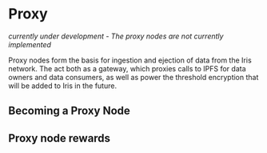 # Proxy

*currently under development - The proxy nodes are not currently implemented*

Proxy nodes form the basis for ingestion and ejection of data from the Iris network. The act both as a gateway, which proxies calls to IPFS for data owners and data consumers, as well as power the threshold encryption that will be added to Iris in the future.

<!-- ![proxy overview](../../../resources/proxy_overview.png) -->

## Becoming a Proxy Node


## Proxy node rewards
